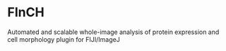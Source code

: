 # FInCH
Automated and scalable whole-image analysis of protein expression and cell morphology plugin for FIJI/ImageJ

